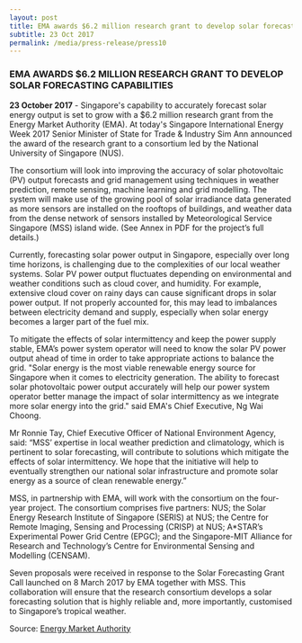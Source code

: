 ```yaml
---
layout: post
title: EMA awards $6.2 million research grant to develop solar forecasting capabilities
subtitle: 23 Oct 2017
permalink: /media/press-release/press10
---
```


### EMA AWARDS $6.2 MILLION RESEARCH GRANT TO DEVELOP SOLAR FORECASTING CAPABILITIES

**23 October 2017** - Singapore's capability to accurately forecast solar energy output is set to grow with a $6.2 million research grant from the Energy Market Authority (EMA). At today's Singapore International Energy Week 2017 Senior Minister of State for Trade & Industry Sim Ann announced the award of the research grant to a consortium led by the National University of Singapore (NUS).

The consortium will look into improving the accuracy of solar photovoltaic (PV) output forecasts and grid management using techniques in weather prediction, remote sensing, machine learning and grid modelling. The system will make use of the growing pool of solar irradiance data generated as more sensors are installed on the rooftops of buildings, and weather data from the dense network of sensors installed by Meteorological Service Singapore (MSS) island wide. (See Annex in PDF for the project’s full details.)

Currently, forecasting solar power output in Singapore, especially over long time horizons, is challenging due to the complexities of our local weather systems. Solar PV power output fluctuates depending on environmental and weather conditions such as cloud cover, and humidity. For example, extensive cloud cover on rainy days can cause significant drops in solar power output. If not properly accounted for, this may lead to imbalances between electricity demand and supply, especially when solar energy becomes a larger part of the fuel mix.

To mitigate the effects of solar intermittency and keep the power supply stable, EMA’s power system operator will need to know the solar PV power output ahead of time in order to take appropriate actions to balance the grid. "Solar energy is the most viable renewable energy source for Singapore when it comes to electricity generation. The ability to forecast solar photovoltaic power output accurately will help our power system operator better manage the impact of solar intermittency as we integrate more solar energy into the grid." said EMA's Chief Executive, Ng Wai Choong.

Mr Ronnie Tay, Chief Executive Officer of National Environment Agency, said: “MSS’ expertise in local weather prediction and climatology, which is pertinent to solar forecasting, will contribute to solutions which mitigate the effects of solar intermittency. We hope that the initiative will help to eventually strengthen our national solar infrastructure and promote solar energy as a source of clean renewable energy.”

MSS, in partnership with EMA, will work with the consortium on the four-year project. The consortium comprises five partners: NUS; the Solar Energy Research Institute of Singapore (SERIS) at NUS; the Centre for Remote Imaging, Sensing and Processing (CRISP) at NUS; A*STAR’s Experimental Power Grid Centre (EPGC); and the Singapore-MIT Alliance for Research and Technology’s Centre for Environmental Sensing and Modelling (CENSAM).

Seven proposals were received in response to the Solar Forecasting Grant Call launched on 8 March 2017 by EMA together with MSS. This collaboration will ensure that the research consortium develops a solar forecasting solution that is highly reliable and, more importantly, customised to Singapore’s tropical weather.

Source: [<a href="https://www.ema.gov.sg/media_release.aspx?news_sid=20171020Hat9GRnq0wX7" target="_blank">Energy Market Authority</a>](https://www.ema.gov.sg/media_release.aspx?news_sid=20171020Hat9GRnq0wX7)